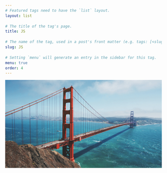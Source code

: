 ```yaml
---
# Featured tags need to have the `list` layout.
layout: list

# The title of the tag's page.
title: JS

# The name of the tag, used in a post's front matter (e.g. tags: [<slug>]).
slug: JS

# Setting `menu` will generate an entry in the sidebar for this tag.
menu: true
order: 4
---
```


![alt text](/assets/imgs/maarten-van-den-heuvel-gZXx8lKAb7Y-unsplash.jpg)
